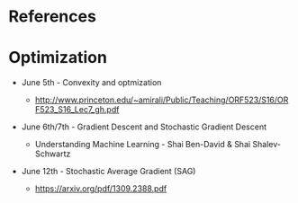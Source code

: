 # References

# Optimization
* June 5th - Convexity and optmization
  * http://www.princeton.edu/~amirali/Public/Teaching/ORF523/S16/ORF523_S16_Lec7_gh.pdf
* June 6th/7th - Gradient Descent and Stochastic Gradient Descent
  * Understanding Machine Learning - Shai Ben-David & Shai Shalev-Schwartz
  
* June 12th - Stochastic Average Gradient (SAG)
  * https://arxiv.org/pdf/1309.2388.pdf
